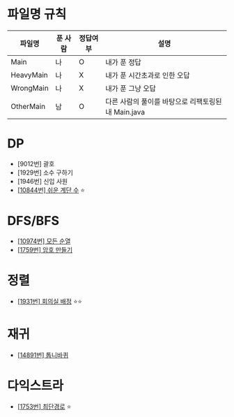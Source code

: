 # 파일명 규칙

|파일명|푼 사람|정답여부|설명|
|--|------|---|--|
|Main|나|O|내가 푼 정답|
|HeavyMain|나|X|내가 푼 시간초과로 인한 오답|
|WrongMain|나|X|내가 푼 그냥 오답|
|OtherMain|남|O|다른 사람의 풀이를 바탕으로 리팩토링된 내 Main.java|

# DP
* [9012번] 괄호
* [1929번] 소수 구하기
* [1946번] 신입 사원
* [[10844번] 쉬운 계단 수](https://github.com/sedmz/baekjoon/blob/master/%5B10844번%5D%20쉬운%20계단%20수/readme.md) ⭐️

# DFS/BFS
* [[10974번] 모든 순열](https://github.com/sedmz/baekjoon/tree/master/%5B10974번%5D%20모든%20순열)
* [[1759번] 암호 만들기](https://github.com/sedmz/baekjoon/tree/master/%5B1759번%5D%20암호%20만들기)

# 정렬
* [[1931번] 회의실 배정](https://github.com/sedmz/baekjoon/tree/master/%5B1931번%5D%20회의실배정) ⭐️⭐️

# 재귀
* [[14891번] 톱니바퀴](https://github.com/sedmz/baekjoon/tree/master/%5B14891번%5D%20톱니바퀴)

# 다익스트라
* [[1753번] 최단경로](https://github.com/sedmz/baekjoon/blob/master/%5B1753번%5D%20최단경로/MySolution.java) ⭐️
